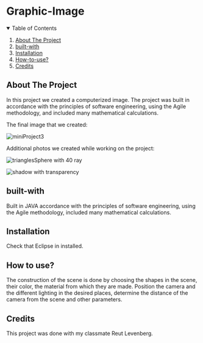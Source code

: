 # Graphic-Image

<!-- TABLE OF CONTENTS -->
<details open="open">
  <summary>Table of Contents</summary>
  <ol>
    <li><a href="#about-the-project">About The Project</a></li>
    <li><a href="#built-with">built-with</a></li>
    <li><a href="#installation">Installation</a></li>
    <li><a href="#how-to-use">How-to-use?</a></li>
    <li><a href="#credits">Credits</a></li>
  </ol>
</details>

## About The Project
In this project we created a computerized image.
The project was built in accordance with the principles of software engineering, using the Agile methodology, and included many mathematical calculations.

The final image that we created:

![miniProject3](https://user-images.githubusercontent.com/85216945/123699599-22faeb00-d868-11eb-8e65-d9d27f2b19aa.jpg)

Additional photos we created while working on the project:

![trianglesSphere with 40 ray](https://user-images.githubusercontent.com/85216945/123699838-5f2e4b80-d868-11eb-9552-47b9e8778639.jpg)

![shadow with transparency](https://user-images.githubusercontent.com/85216945/123699881-6ce3d100-d868-11eb-96b9-c396b3dfce91.jpg)

## built-with

Built in JAVA accordance with the principles of software engineering, 
using the Agile methodology, included many mathematical calculations.
## Installation

Check that Eclipse in installed. 

## How to use?

The construction of the scene is done by choosing the shapes in the scene, their color, the material from which they are made.
Position the camera and the different lighting in the desired places, 
determine the distance of the camera from the scene and other parameters.

## Credits

This project was done with my classmate Reut Levenberg. 




